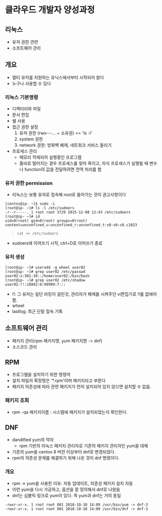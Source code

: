 # 클라우드 개발자 양성과정

## 리눅스
* 유저 권한 관련
* 소프트웨어 관리

## 개요
* 멀티 유저를 지원하는 유닉스에서부터 시작되어 왔다
* 누구나 사용할 수 있다

### 리눅스 기본명령
* 디렉터리와 파일
* 문서 편집
* 쉘 사용
* 접근 권한 설정
    1. 유저 권한 (rwx---... + 소유권) <= 'ls -l'
    2. system 권한
    3. network 권한: 방화벽 해제, 네트워크 서비스 올리기
* 프로세스 관리
    - 메모리 적재되어 실행중인 프로그램
    - 좀비로 떨어지는 경우 프로세스를 찾아 죽이고, 자식 프로세스가 실행될 때 변수나 function의 값을 전달하려면 전역 처리를 함


### 유저 권한 permission
* 리눅스는 보통 유저로 접속해 root로 들어가는 것이 권고사항이다
```
[centos@ip- ~]$ sudo -i
[root@ip- ~]# ls -l /etc/sudoers
-r--r-----. 1 root root 3729 2015-12-08 12:43 /etc/sudoers
[root@ip- ~]# id
uid=0(root) gid=0(root) groups=0(root) context=unconfined_u:unconfined_r:unconfined_t:s0-s0:c0.c1023
```

> ``` cat >> /etc/sudoers ```
- sudoers에 이어쓰기 시작, ctrl+D로 이어쓰기 종료

### 유저 생성
```
[root@ip- ~]# useradd -g wheel user02
[root@ip- ~]# grep user02 /etc/passwd
user02:x:501:10::/home/user02:/bin/bash
[root@ip- ~]# grep user02 /etc/shadow
user02:!!:18842:0:99999:7:::
```
* !!: 그 유저는 일단 라킹이 걸린것, 관리자가 해제를 시켜주던 vi편집기로 !!를 없애야 함.
* wheel
* lastlog: 최근 단말 접속 기록

## 소프트웨어 관리
* 패키지 관리(rpm 패키지명, yum 패키지명 -> dnf)
* 소스코드 관리

## RPM
* 프로그램을 설치하기 위한 명령어
* 설치 파일의 확장명은 '*.rpm'이며 패키지라고 부른다
* 패키지 의존성에 따라 관련 패키지가 먼저 설치되어 있지 않으면 설치할 수 없음.

### 패키지 조회
* rpm -qa 패키지이름 : 시스템에 패키지가 설치되었는지 확인한다.

## DNF
* dandified yum의 약자
    - rpm 기반의 리눅스 패키지 관리자로 기존의 패키지 관리자인 yum을 대체
* 기존의 yum을 centos 8 버전 이상부터 dnf로 변경되었다.
* rpm의 의존성 문제를 해결하기 위해 나온 것이 dnf 명령이다.

### 개요
* rpm -> yum을 사용한 이유: 자동 업데이트, 의존성 패키지 설치 자동
* 이런 yum을 다시 가공하고, 옵션을 잘 정의해서 dnf로 나왔음
* dnf는 심볼릭 링크로 yum이 있다. 즉 yum과 dnf는 거의 동일
```
-rwxr-xr-x. 1 root root 801 2018-10-10 14:09 /usr/bin/yum -> dnf-3
-rwxr-xr-x. 1 root root 801 2018-10-10 14:09 /usr/bin/dnf -> dnf-3
```